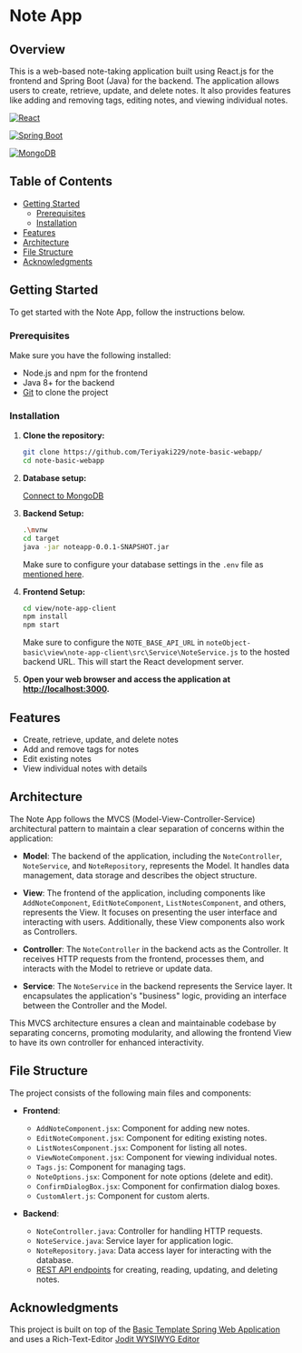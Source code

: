 # Note App

## Overview

This is a web-based note-taking application built using React.js for the frontend and Spring Boot (Java) for the backend. The application allows users to create, retrieve, update, and delete notes. It also provides features like adding and removing tags, editing notes, and viewing individual notes.

[![React](https://img.shields.io/badge/Frontend-React-blue)](https://reactjs.org/)

[![Spring Boot](https://img.shields.io/badge/Backend-Spring%20Boot-green)](https://spring.io/projects/spring-boot)

[![MongoDB](https://img.shields.io/badge/Database-MongoDB-brightgreen)](https://www.mongodb.com/)

## Table of Contents

- [Getting Started](#getting-started)
  - [Prerequisites](#prerequisites)
  - [Installation](#installation)
- [Features](#features)
- [Architecture](#architecture)
- [File Structure](#file-structure)
- [Acknowledgments](#acknowledgments)

## Getting Started

To get started with the Note App, follow the instructions below.

### Prerequisites

Make sure you have the following installed:

- Node.js and npm for the frontend
- Java 8+ for the backend
- [Git](https://git-scm.com/) to clone the project

### Installation

1. **Clone the repository:**

   ```bash
   git clone https://github.com/Teriyaki229/note-basic-webapp/
   cd note-basic-webapp
   ```

2. **Database setup:**

   [Connect to MongoDB](https://www.mongodb.com/docs/compass/current/connect/#connect-to-mongodb)

3. **Backend Setup:**

   ```bash
   .\mvnw
   cd target
   java -jar noteapp-0.0.1-SNAPSHOT.jar
   ```

   Make sure to configure your database settings in the `.env` file as [mentioned here](https://github.com/Teriyaki229/noteObject-basic#mongodb-configuration).

4. **Frontend Setup:**

   ```bash
   cd view/note-app-client
   npm install
   npm start
   ```

   Make sure to configure the `NOTE_BASE_API_URL` in `noteObject-basic\view\note-app-client\src\Service\NoteService.js` to the hosted backend URL. This will start the React development server.

5. **Open your web browser and access the application at [http://localhost:3000](http://localhost:3000).**

## Features

- Create, retrieve, update, and delete notes
- Add and remove tags for notes
- Edit existing notes
- View individual notes with details

## Architecture

The Note App follows the MVCS (Model-View-Controller-Service) architectural pattern to maintain a clear separation of concerns within the application:

- **Model**: The backend of the application, including the `NoteController`, `NoteService`, and `NoteRepository`, represents the Model. It handles data management, data storage and describes the object structure.

- **View**: The frontend of the application, including components like `AddNoteComponent`, `EditNoteComponent`, `ListNotesComponent`, and others, represents the View. It focuses on presenting the user interface and interacting with users. Additionally, these View components also work as Controllers.

- **Controller**: The `NoteController` in the backend acts as the Controller. It receives HTTP requests from the frontend, processes them, and interacts with the Model to retrieve or update data.

- **Service**: The `NoteService` in the backend represents the Service layer. It encapsulates the application's "business" logic, providing an interface between the Controller and the Model.

This MVCS architecture ensures a clean and maintainable codebase by separating concerns, promoting modularity, and allowing the frontend View to have its own controller for enhanced interactivity.

## File Structure

The project consists of the following main files and components:

- **Frontend**:
  - `AddNoteComponent.jsx`: Component for adding new notes.
  - `EditNoteComponent.jsx`: Component for editing existing notes.
  - `ListNotesComponent.jsx`: Component for listing all notes.
  - `ViewNoteComponent.jsx`: Component for viewing individual notes.
  - `Tags.js`: Component for managing tags.
  - `NoteOptions.jsx`: Component for note options (delete and edit).
  - `ConfirmDialogBox.jsx`: Component for confirmation dialog boxes.
  - `CustomAlert.js`: Component for custom alerts.

- **Backend**:
  - `NoteController.java`: Controller for handling HTTP requests.
  - `NoteService.java`: Service layer for application logic.
  - `NoteRepository.java`: Data access layer for interacting with the database.
  - [REST API endpoints](https://github.com/Teriyaki229/noteObject-basic/blob/master/README.md#rest-api-endpoints) for creating, reading, updating, and deleting notes.

## Acknowledgments

This project is built on top of the [Basic Template Spring Web Application](https://github.com/Teriyaki229/noteObject-basic) and uses a Rich-Text-Editor [Jodit WYSIWYG Editor](https://www.npmjs.com/package/jodit-react)
